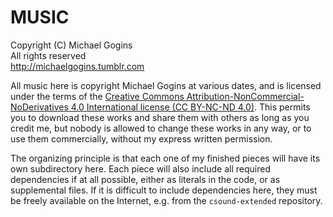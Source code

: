 # MUSIC

Copyright (C) Michael Gogins<br>
All rights reserved<br>
http://michaelgogins.tumblr.com<br>

All music here is copyright Michael Gogins at various dates, and is licensed under the terms of the [Creative Commons Attribution-NonCommercial-NoDerivatives 4.0 International license (CC BY-NC-ND 4.0)](https://creativecommons.org/licenses/by-nc-nd/4.0/legalcode). This permits you to download these works and share them with others as long as you credit me, but nobody is allowed to change these works in any way, or to use them commercially, without my express written permission. 

The organizing principle is that each one of my finished pieces will have its own subdirectory here. Each piece will also include all required dependencies if at all possible, either as literals in the code, or as supplemental files. If it is difficult to include dependencies here, they must be freely available on the Internet, e.g. from the `csound-extended` repository.
